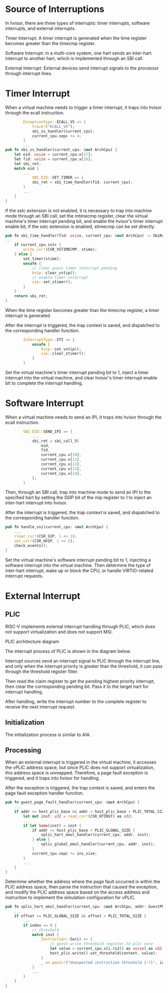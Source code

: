 # Source of Interruptions
In hvisor, there are three types of interrupts: timer interrupts, software interrupts, and external interrupts.

Timer Interrupt: A timer interrupt is generated when the time register becomes greater than the timecmp register.

Software Interrupt: In a multi-core system, one hart sends an inter-hart interrupt to another hart, which is implemented through an SBI call.

External Interrupt: External devices send interrupt signals to the processor through interrupt lines.

# Timer Interrupt
When a virtual machine needs to trigger a timer interrupt, it traps into hvisor through the ecall instruction.
```rust
        ExceptionType::ECALL_VS => {
            trace!("ECALL_VS");
            sbi_vs_handler(current_cpu);
            current_cpu.sepc += 4;
        }
        ...
pub fn sbi_vs_handler(current_cpu: &mut ArchCpu) {
    let eid: usize = current_cpu.x[17];
    let fid: usize = current_cpu.x[16];
    let sbi_ret;
    match eid {
        ...
            SBI_EID::SET_TIMER => {
            sbi_ret = sbi_time_handler(fid, current_cpu);
        }
        ...
    }
}
```
If the sstc extension is not enabled, it is necessary to trap into machine mode through an SBI call, set the mtimecmp register, clear the virtual machine's timer interrupt pending bit, and enable the hvisor's timer interrupt enable bit; if the sstc extension is enabled, stimecmp can be set directly.
```rs
pub fn sbi_time_handler(fid: usize, current_cpu: &mut ArchCpu) -> SbiRet {
...
    if current_cpu.sstc {
        write_csr!(CSR_VSTIMECMP, stime);
    } else {
        set_timer(stime);
        unsafe {
            // clear guest timer interrupt pending
            hvip::clear_vstip();
            // enable timer interrupt
            sie::set_stimer();
        }
    }
    return sbi_ret;
}
```
When the time register becomes greater than the timecmp register, a timer interrupt is generated.

After the interrupt is triggered, the trap context is saved, and dispatched to the corresponding handler function.
```rs
        InterruptType::STI => {
            unsafe {
                hvip::set_vstip();
                sie::clear_stimer();
            }
        }
```
Set the virtual machine's timer interrupt pending bit to 1, inject a timer interrupt into the virtual machine, and clear hvisor's timer interrupt enable bit to complete the interrupt handling.

# Software Interrupt
When a virtual machine needs to send an IPI, it traps into hvisor through the ecall instruction.
```rs
        SBI_EID::SEND_IPI => {
            ...
            sbi_ret = sbi_call_5(
                eid,
                fid,
                current_cpu.x[10],
                current_cpu.x[11],
                current_cpu.x[12],
                current_cpu.x[13],
                current_cpu.x[14],
            );
        }
```
Then, through an SBI call, trap into machine mode to send an IPI to the specified hart by setting the SSIP bit of the mip register to 1 to inject an inter-hart interrupt into hvisor.

After the interrupt is triggered, the trap context is saved, and dispatched to the corresponding handler function.
```rs
pub fn handle_ssi(current_cpu: &mut ArchCpu) {
    ...
    clear_csr!(CSR_SIP, 1 << 1);
    set_csr!(CSR_HVIP, 1 << 2);
    check_events();
}
```
Set the virtual machine's software interrupt pending bit to 1, injecting a software interrupt into the virtual machine. Then determine the type of inter-hart interrupt, wake up or block the CPU, or handle VIRTIO-related interrupt requests.

# External Interrupt
## PLIC
RISC-V implements external interrupt handling through PLIC, which does not support virtualization and does not support MSI.

PLIC architecture diagram

The interrupt process of PLIC is shown in the diagram below.

Interrupt sources send an interrupt signal to PLIC through the interrupt line, and only when the interrupt priority is greater than the threshold, it can pass through the threshold register filter.

Then read the claim register to get the pending highest priority interrupt, then clear the corresponding pending bit. Pass it to the target hart for interrupt handling.

After handling, write the interrupt number to the complete register to receive the next interrupt request.
## Initialization
The initialization process is similar to AIA.
## Processing
When an external interrupt is triggered in the virtual machine, it accesses the vPLIC address space, but since PLIC does not support virtualization, this address space is unmapped. Therefore, a page fault exception is triggered, and it traps into hvisor for handling.

After the exception is triggered, the trap context is saved, and enters the page fault exception handler function.

```rs
pub fn guest_page_fault_handler(current_cpu: &mut ArchCpu) {
    ...
    if addr >= host_plic_base && addr < host_plic_base + PLIC_TOTAL_SIZE {
        let mut inst: u32 = read_csr!(CSR_HTINST) as u32;
        ...
        if let Some(inst) = inst {
            if addr >= host_plic_base + PLIC_GLOBAL_SIZE {
                vplic_hart_emul_handler(current_cpu, addr, inst);
            } else {
                vplic_global_emul_handler(current_cpu, addr, inst);
            }
            current_cpu.sepc += ins_size;
        } 
        ...
    }
}
```
Determine whether the address where the page fault occurred is within the PLIC address space, then parse the instruction that caused the exception, and modify the PLIC address space based on the access address and instruction to implement the simulation configuration for vPLIC.
```rs
pub fn vplic_hart_emul_handler(current_cpu: &mut ArchCpu, addr: GuestPhysAddr, inst: Instruction) {
    ...
    if offset >= PLIC_GLOBAL_SIZE && offset < PLIC_TOTAL_SIZE {
        ...
        if index == 0 {
            // threshold
            match inst {
                Instruction::Sw(i) => {
                    // guest write threshold register to plic core
                    let value = current_cpu.x[i.rs2() as usize] as u32;
                    host_plic.write().set_threshold(context, value);
                }
                _ => panic!("Unexpected instruction threshold {:?}", inst),
            }
            ...
        }
    }
}
```